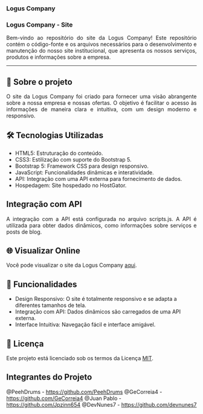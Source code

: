 ### Logus Company

<h3>Logus Company - Site</h2>

<p align="justify">
Bem-vindo ao repositório do site da Logus Company! Este repositório contém o código-fonte e os arquivos necessários para o desenvolvimento e manutenção do nosso site institucional, que apresenta os nossos serviços, produtos e informações sobre a empresa.
</p>

---

## 🚀 Sobre o projeto

<p align="justify">
 O site da Logus Company foi criado para fornecer uma visão abrangente sobre a nossa empresa e nossas ofertas. O objetivo é facilitar o acesso às informações de maneira clara e intuitiva, com um design moderno e responsivo.
</p>

## 🛠 Tecnologias Utilizadas

- HTML5: Estruturação do conteúdo.
- CSS3: Estilização com suporte do Bootstrap 5.
- Bootstrap 5: Framework CSS para design responsivo.
- JavaScript: Funcionalidades dinâmicas e interatividade.
- API: Integração com uma API externa para fornecimento de dados.
- Hospedagem: Site hospedado no HostGator.

##  Integração com API
<P align="justify">A integração com a API está configurada no arquivo scripts.js. A API é utilizada para obter dados dinâmicos, como informações sobre serviços e posts de blog.</P>

## 🌐 Visualizar Online
Você pode visualizar o site da Logus Company [aqui](https://loguscompany.com.br/).

## 🧩 Funcionalidades
- Design Responsivo: O site é totalmente responsivo e se adapta a diferentes tamanhos de tela.
- Integração com API: Dados dinâmicos são carregados de uma API externa.
- Interface Intuitiva: Navegação fácil e interface amigável.

## 📝 Licença
Este projeto está licenciado sob os termos da Licença [MIT](wikipedia.org/wiki/Licença_MIT).

##  Integrantes do Projeto
@PeehDrums - https://github.com/PeehDrums
@GeCorreia4 - https://github.com/GeCorreia4
@Juan Pablo - https://github.com/Jpzinn654
@DevNunes7 - https://github.com/devnunes7
